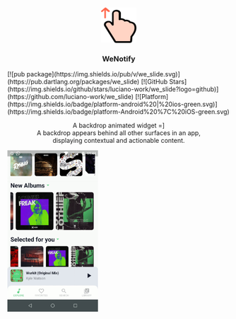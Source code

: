 <!-- PROJECT LOGO -->
<br />
<p align="center">
  <a>
    <img src="assets/logo.png" alt="Logo" width="80" height="80">
  </a>

  <h3 align="center">WeNotify</h3>
    [![pub package](https://img.shields.io/pub/v/we_slide.svg)](https://pub.dartlang.org/packages/we_slide)
    [![GitHub Stars](https://img.shields.io/github/stars/luciano-work/we_slide?logo=github)](https://github.com/luciano-work/we_slide)
    [![Platform](https://img.shields.io/badge/platform-android%20|%20ios-green.svg)](https://img.shields.io/badge/platform-Android%20%7C%20iOS-green.svg)

<p align="center">A backdrop animated widget =] <br>
A backdrop appears behind all other surfaces in an app, 
<br>
displaying contextual and actionable content.
</p>

<p>
  <img width="205px" alt="Example" src="assets/demo.gif"/>
</p>

</p>
